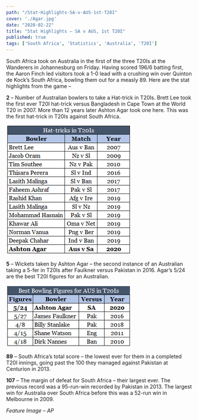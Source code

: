 ```yaml
---
path: "/Stat-Highlights-SA-v-AUS-1st-T20I"
cover: './Agar.jpg'
date: "2020-02-22"
title: "Stat Highlights – SA v AUS, 1st T20I"
published: true
tags: ['South Africa', 'Statistics', 'Australia', 'T20I']
---
```


South Africa took on Australia in the first of the three T20Is at the Wanderers in Johannesburg on Friday. Having scored 196/6 batting first, the Aaron Finch led visitors took a 1-0 lead with a crushing win over Quinton de Kock’s South Africa, bowling them out for a measly 89. Here are the stat highlights from the game –

**2** – Number of Australian bowlers to take a Hat-trick in T20Is. Brett Lee took the first ever T20I hat-trick versus Bangladesh in Cape Town at the World T20 in 2007. More than 12 years later Ashton Agar took one here. This was the first hat-trick in T20Is against South Africa.

![List of T20I Hat-tricks](./T20I-Hattricks.png)

**5** – Wickets taken by Ashton Agar – the second instance of an Australian taking a 5-fer in T20Is after Faulkner versus Pakistan in 2016. Agar’s 5/24 are the best T20I figures for an Australian.

![List of Best Bowling Figures in T20I for Australia](./BBF-Aus-T20I.png)

**89** – South Africa’s total score – the lowest ever for them in a completed T20I innings, going past the 100 they managed against Pakistan at Centurion in 2013.

**107** – The margin of defeat for South Africa – their largest ever. The previous record was a 95-run-win recorded by Pakistan in 2013. The largest win for Australia over South Africa before this was a 52-run win in Melbourne in 2009.

*Feature Image – AP*